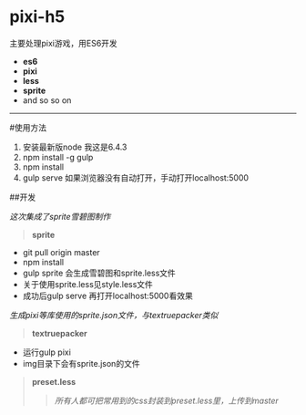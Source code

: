 # pixi-h5
主要处理pixi游戏，用ES6开发
* **es6**
* **pixi**
* **less**
* **sprite**
* and so so on

****
#使用方法
1. 安装最新版node 我这是6.4.3
2. npm install -g gulp
3. npm install
4. gulp serve
如果浏览器没有自动打开，手动打开localhost:5000


##开发

*这次集成了sprite雪碧图制作*

>**sprite**

* git pull origin master
* npm install
* gulp sprite 会生成雪碧图和sprite.less文件
* 关于使用sprite.less见style.less文件
* 成功后gulp serve 再打开localhost:5000看效果


*生成pixi等库使用的sprite.json文件，与textruepacker类似*
>**textruepacker**
* 运行gulp pixi
* img目录下会有sprite.json的文件

> **preset.less**
>> *所有人都可把常用到的css封装到preset.less里，上传到master*